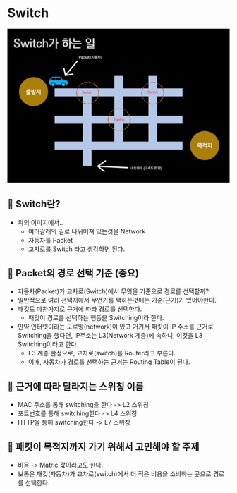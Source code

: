 # Switch
<img src = './Switch.jpg' width = 700>

## 🍎 Switch란?
- 위의 이미지에서..
    - 여러갈래의 길로 나뉘어져 있는것을 Network
    - 자동차를 Packet
    - 교차로를 Switch 라고 생각하면 된다.

## 🍎 Packet의 경로 선택 기준 (중요)
- 자동차(Packet)가 교차로(Switch)에서 무엇을 기준으로 경로를 선택할까?
- 일반적으로 여러 선택지에서 무언가를 택하는것에는 기준(근거)가 있어야한다.
- 패킷도 마찬가지로 근거에 따라 경로를 선택한다.
    - 패킷이 경로를 선택하는 행동을 Switching이라 한다.
- 만약 인터넷이라는 도로망(network)이 있고 거기서 패킷이 IP 주소를 근거로 Switching을 했다면, IP주소는 L3(Network 계층)에 속하니, 이것을 L3 Switching이라고 한다.
    - L3 계층 한정으로, 교차로(switch)를 Router라고 부른다.
    - 이때, 자동차가 경로를 선택하는 근거는 Routing Table이 된다.

## 🍎 근거에 따라 달라지는 스위칭 이름
- MAC 주소를 통해 switching을 한다 -> L2 스위칭
- 포트번호를 통해 switching한다 -> L4 스위칭
- HTTP을 통해 switching한다 -> L7 스위칭

## 🍎 패킷이 목적지까지 가기 위해서 고민해야 할 주제
- 비용 -> Matric 값이라고도 한다.
- 보통은 패킷(자동차)가 교차로(switch)에서 더 적은 비용을 소비하는 곳으로 경로를 선택한다.
